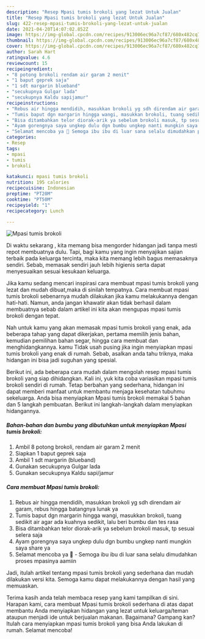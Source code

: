 ```yaml
---
description: "Resep Mpasi tumis brokoli yang lezat Untuk Jualan"
title: "Resep Mpasi tumis brokoli yang lezat Untuk Jualan"
slug: 422-resep-mpasi-tumis-brokoli-yang-lezat-untuk-jualan
date: 2021-04-20T14:07:02.852Z
image: https://img-global.cpcdn.com/recipes/913006ec96a7cf87/680x482cq70/mpasi-tumis-brokoli-foto-resep-utama.jpg
thumbnail: https://img-global.cpcdn.com/recipes/913006ec96a7cf87/680x482cq70/mpasi-tumis-brokoli-foto-resep-utama.jpg
cover: https://img-global.cpcdn.com/recipes/913006ec96a7cf87/680x482cq70/mpasi-tumis-brokoli-foto-resep-utama.jpg
author: Sarah Hart
ratingvalue: 4.6
reviewcount: 15
recipeingredient:
- "8 potong brokoli rendam air garam 2 menit"
- "1 baput geprek saja"
- "1 sdt margarin blueband"
- "secukupnya Gulgar lada"
- "secukupnya Kaldu sapijamur"
recipeinstructions:
- "Rebus air hingga mendidih, masukkan brokoli yg sdh direndam air garam, rebus hingga batangnya lunak ya"
- "Tumis baput dgn margarin hingga wangi, masukkan brokoli, tuang sedikit air agar ada kuahnya sedikit, lalu beri bumbu dan tes rasa"
- "Bisa ditambahkan telor diorak-arik ya sebelum brokoli masuk, tp sesuai selera saja"
- "Ayam gorengnya saya ungkep dulu dgn bumbu ungkep nanti mungkin saya share ya"
- "Selamat mencoba ya 🙂 Semoga ibu ibu di luar sana selalu dimudahkan proses mpasinya aamiin"
categories:
- Resep
tags:
- mpasi
- tumis
- brokoli

katakunci: mpasi tumis brokoli 
nutrition: 195 calories
recipecuisine: Indonesian
preptime: "PT20M"
cooktime: "PT50M"
recipeyield: "1"
recipecategory: Lunch

---
```



![Mpasi tumis brokoli](https://img-global.cpcdn.com/recipes/913006ec96a7cf87/680x482cq70/mpasi-tumis-brokoli-foto-resep-utama.jpg)

Di waktu  sekarang , kita memang bisa mengorder hidangan jadi tanpa mesti repot membuatnya dulu. Tapi, bagi kamu yang ingin menyajikan sajian terbaik pada keluarga tercinta, maka kita memang lebih bagus memasaknya sendiri. Sebab, memasak sendiri jauh lebih higienis serta dapat menyesuaikan sesuai kesukaan keluarga.

Jika kamu sedang mencari inspirasi cara membuat mpasi tumis brokoli yang lezat dan mudah dibuat,maka di sinilah tempatnya. Cara membuat mpasi tumis brokoli  sebenarnya mudah dilakukan jika kamu melakukannya dengan hati-hati. Namun, anda jangan khawatir akan tidak berhasil dalam membuatnya 
sebab dalam artikel ini kita akan mengupas mpasi tumis brokoli dengan tepat.  



Nah untuk kamu yang akan memasak mpasi tumis brokoli yang enak, ada beberapa tahap yang dapat dikerjakan, pertama memilih jenis bahan, kemudian pemilihan bahan segar, hingga cara membuat dan menghidangkannya. kamu Tidak usah pusing jika ingin menyiapkan mpasi tumis brokoli yang enak di rumah. Sebab, asalkan anda  tahu triknya, maka hidangan ini bisa jadi suguhan yang spesial.

Berikut ini, ada beberapa cara mudah dalam mengolah resep mpasi tumis brokoli yang siap dihidangkan. Kali ini, yuk kita coba variasikan mpasi tumis brokoli sendiri di rumah. Tetap berbahan yang sederhana, hidangan ini dapat memberi manfaat untuk membantu menjaga kesehatan tubuhmu sekeluarga. Anda bisa menyiapkan Mpasi tumis brokoli memakai 5 bahan dan 5 langkah pembuatan. Berikut ini langkah-langkah dalam menyiapkan hidangannya.

<!--inarticleads1-->

##### Bahan-bahan dan bumbu yang dibutuhkan untuk menyiapkan Mpasi tumis brokoli:

1. Ambil 8 potong brokoli, rendam air garam 2 menit
1. Siapkan 1 baput geprek saja
1. Ambil 1 sdt margarin (blueband)
1. Gunakan secukupnya Gulgar lada
1. Gunakan secukupnya Kaldu sapi/jamur




<!--inarticleads2-->

##### Cara membuat Mpasi tumis brokoli:

1. Rebus air hingga mendidih, masukkan brokoli yg sdh direndam air garam, rebus hingga batangnya lunak ya
1. Tumis baput dgn margarin hingga wangi, masukkan brokoli, tuang sedikit air agar ada kuahnya sedikit, lalu beri bumbu dan tes rasa
1. Bisa ditambahkan telor diorak-arik ya sebelum brokoli masuk, tp sesuai selera saja
1. Ayam gorengnya saya ungkep dulu dgn bumbu ungkep nanti mungkin saya share ya
1. Selamat mencoba ya 🙂 - Semoga ibu ibu di luar sana selalu dimudahkan proses mpasinya aamiin




Jadi, itulah artikel tentang  mpasi tumis brokoli  yang sederhana dan mudah dilakukan versi kita. Semoga kamu dapat melakukannya dengan hasil yang memuaskan. 

Terima kasih anda telah membaca resep yang kami tampilkan di sini. Harapan kami, cara membuat  Mpasi tumis brokoli sederhana di atas dapat membantu Anda menyiapkan hidangan yang lezat untuk keluarga/teman ataupun menjadi ide untuk berjualan makanan. Bagaimana? Gampang kan? Itulah cara menyiapkan mpasi tumis brokoli yang bisa Anda lakukan di rumah. Selamat mencoba!

